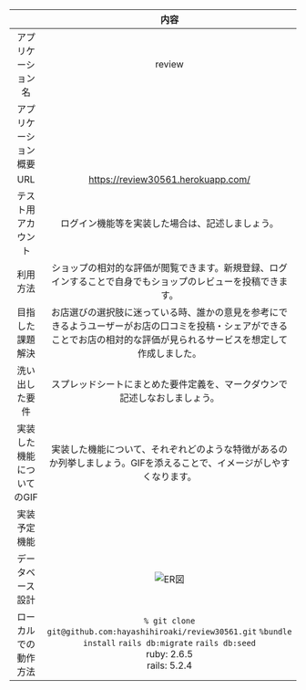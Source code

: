 |  |内容 | 
|:-----------:|:------------:|
| アプリケーション名      | review   |
| アプリケーション概要 ||
| URL |https://review30561.herokuapp.com/|
| テスト用アカウント  | ログイン機能等を実装した場合は、記述しましょう。  |
| 利用方法   | ショップの相対的な評価が閲覧できます。新規登録、ログインすることで自身でもショップのレビューを投稿できます。 |
| 目指した課題解決   | お店選びの選択肢に迷っている時、誰かの意見を参考にできるようユーザーがお店の口コミを投稿・シェアができることでお店の相対的な評価が見られるサービスを想定して作成しました。 |
| 洗い出した要件|スプレッドシートにまとめた要件定義を、マークダウンで記述しなおしましょう。|
| 実装した機能についてのGIF|実装した機能について、それぞれどのような特徴があるのか列挙しましょう。GIFを添えることで、イメージがしやすくなります。|
| 実装予定機能||
| データベース設計|	![ER図](https://gyazo.com/04aa6cabf7a86c906c746856f7fd0c54.png)|
| ローカルでの動作方法|`% git clone git@github.com:hayashihiroaki/review30561.git`  `%bundle install` `rails db:migrate` `rails db:seed` <br>ruby: 2.6.5 <br>rails: 5.2.4|